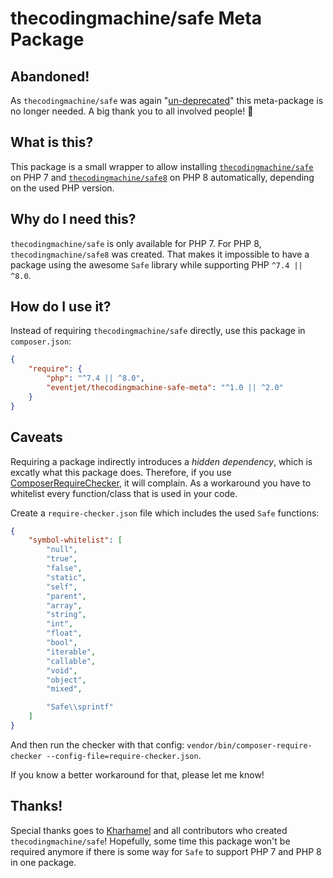# thecodingmachine/safe Meta Package

## Abandoned!

As `thecodingmachine/safe` was
again "[un-deprecated](https://github.com/thecodingmachine/safe/commit/56ab9335d67c505d6eeae411584e2066e7a1ac0e)"
this meta-package is no longer needed. A big thank you to all involved people! 🙂

## What is this?

This package is a small wrapper to allow installing [`thecodingmachine/safe`](https://github.com/thecodingmachine/safe)
on PHP 7 and [`thecodingmachine/safe8`](https://github.com/thecodingmachine/safe8) on PHP 8 automatically, depending on
the used PHP version.

## Why do I need this?

`thecodingmachine/safe` is only available for PHP 7. For PHP 8, `thecodingmachine/safe8` was created. That makes it
impossible to have a package using the awesome `Safe` library while supporting PHP `^7.4 || ^8.0`.

## How do I use it?

Instead of requiring `thecodingmachine/safe` directly, use this package in `composer.json`:

```json
{
    "require": {
        "php": "^7.4 || ^8.0",
        "eventjet/thecodingmachine-safe-meta": "^1.0 || ^2.0"
    }
}
```

## Caveats

Requiring a package indirectly introduces a _hidden dependency_, which is excatly what this package does. Therefore, if
you use [ComposerRequireChecker](https://github.com/maglnet/ComposerRequireChecker), it will complain. As a workaround
you have to whitelist every function/class that is used in your code.

Create a `require-checker.json` file which includes the used `Safe` functions:

```json
{
    "symbol-whitelist": [
        "null",
        "true",
        "false",
        "static",
        "self",
        "parent",
        "array",
        "string",
        "int",
        "float",
        "bool",
        "iterable",
        "callable",
        "void",
        "object",
        "mixed",

        "Safe\\sprintf"
    ]
}
```

And then run the checker with that config: `vendor/bin/composer-require-checker --config-file=require-checker.json`.

If you know a better workaround for that, please let me know!

## Thanks!

Special thanks goes to [Kharhamel](https://github.com/Kharhamel) and all contributors who
created `thecodingmachine/safe`!
Hopefully, some time this package won't be required anymore if there is some way for `Safe`
to support PHP 7 and PHP 8 in one package.
